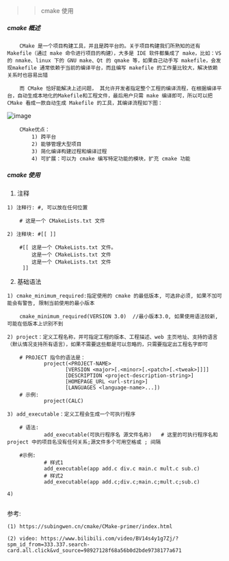 >> cmake 使用

##### cmake 概述

```
    CMake 是一个项目构建工具，并且是跨平台的。关于项目构建我们所熟知的还有 Makefile（通过 make 命令进行项目的构建），大多是 IDE 软件都集成了 make，比如：VS 的 nmake、linux 下的 GNU make、Qt 的 qmake 等，如果自己动手写 makefile，会发现makefile 通常依赖于当前的编译平台，而且编写 makefile 的工作量比较大，解决依赖关系时也容易出错

    而 CMake 恰好能解决上述问题， 其允许开发者指定整个工程的编译流程，在根据编译平台，自动生成本地化的Makefile和工程文件，最后用户只需 make 编译即可，所以可以把 CMake 看成一款自动生成 Makefile 的工具，其编译流程如下图：
```

![image](https://github.com/chuanchuan11/compile/assets/42632290/83e67295-9dba-4aaa-bdb8-041a86ef2c80)

```
    CMake优点：
        1) 跨平台
        2) 能够管理大型项目
        3) 简化编译构建过程和编译过程
        4) 可扩展：可以为 cmake 编写特定功能的模块，扩充 cmake 功能
```

##### cmake 使用

1. 注释

```
1) 注释行: #, 可以放在任何位置

    # 这是一个 CMakeLists.txt 文件

2) 注释块: #[[ ]]

    #[[ 这是一个 CMakeLists.txt 文件。
        这是一个 CMakeLists.txt 文件
        这是一个 CMakeLists.txt 文件
     ]]
```

2. 基础语法

```
1) cmake_minimum_required:指定使用的 cmake 的最低版本, 可选非必须, 如果不加可能会有警告, 限制当前使用的最小版本

    cmake_minimum_required(VERSION 3.0)  //最小版本3.0, 如果使用语法较新, 可能在低版本上识别不到

2) project：定义工程名称，并可指定工程的版本、工程描述、web 主页地址、支持的语言（默认情况支持所有语言），如果不需要这些都是可以忽略的，只需要指定出工程名字即可

    # PROJECT 指令的语法是：
            project(<PROJECT-NAME>
                   [VERSION <major>[.<minor>[.<patch>[.<tweak>]]]]
                   [DESCRIPTION <project-description-string>]
                   [HOMEPAGE_URL <url-string>]
                   [LANGUAGES <language-name>...])
    # 示例:
            project(CALC)
            
3) add_executable：定义工程会生成一个可执行程序
    
    # 语法: 
            add_executable(可执行程序名 源文件名称)   # 这里的可执行程序名和 project 中的项目名没有任何关系;源文件多个可用空格或 ; 间隔

    #示例:
            # 样式1
            add_executable(app add.c div.c main.c mult.c sub.c)
            # 样式2
            add_executable(app add.c;div.c;main.c;mult.c;sub.c)

4) 


```























参考:
    
    (1) https://subingwen.cn/cmake/CMake-primer/index.html

    (2) video: https://www.bilibili.com/video/BV14s4y1g7Zj/?spm_id_from=333.337.search-card.all.click&vd_source=98927128f68a56b0d2bde9738177a671
